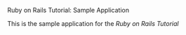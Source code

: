 Ruby on Rails Tutorial: Sample Application

This is the sample application for the *Ruby on Rails Tutorial*

